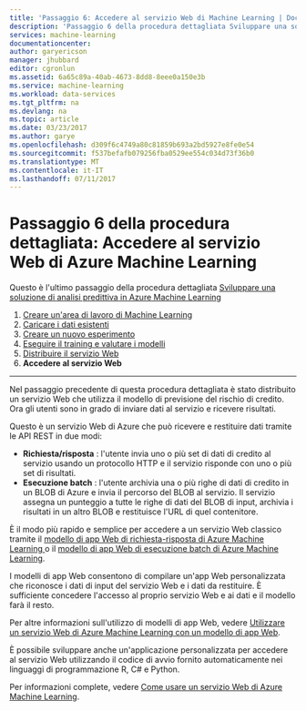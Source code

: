 ```yaml
---
title: 'Passaggio 6: Accedere al servizio Web di Machine Learning | Documentazione Microsoft'
description: 'Passaggio 6 della procedura dettagliata Sviluppare una soluzione predittiva: Accedere a un servizio Web attivo di Azure Machine Learning.'
services: machine-learning
documentationcenter: 
author: garyericson
manager: jhubbard
editor: cgronlun
ms.assetid: 6a65c89a-40ab-4673-8dd8-8eee0a150e3b
ms.service: machine-learning
ms.workload: data-services
ms.tgt_pltfrm: na
ms.devlang: na
ms.topic: article
ms.date: 03/23/2017
ms.author: garye
ms.openlocfilehash: d309f6c4749a80c81859b693a2bd5927e8fe0e54
ms.sourcegitcommit: f537befafb079256fba0529ee554c034d73f36b0
ms.translationtype: MT
ms.contentlocale: it-IT
ms.lasthandoff: 07/11/2017
---
```

# <a name="walkthrough-step-6-access-the-azure-machine-learning-web-service"></a>Passaggio 6 della procedura dettagliata: Accedere al servizio Web di Azure Machine Learning

Questo è l'ultimo passaggio della procedura dettagliata [Sviluppare una soluzione di analisi predittiva in Azure Machine Learning](machine-learning-walkthrough-develop-predictive-solution.md)

1. [Creare un'area di lavoro di Machine Learning](machine-learning-walkthrough-1-create-ml-workspace.md)
2. [Caricare i dati esistenti](machine-learning-walkthrough-2-upload-data.md)
3. [Creare un nuovo esperimento](machine-learning-walkthrough-3-create-new-experiment.md)
4. [Eseguire il training e valutare i modelli](machine-learning-walkthrough-4-train-and-evaluate-models.md)
5. [Distribuire il servizio Web](machine-learning-walkthrough-5-publish-web-service.md)
6. **Accedere al servizio Web**

- - -
Nel passaggio precedente di questa procedura dettagliata è stato distribuito un servizio Web che utilizza il modello di previsione del rischio di credito. Ora gli utenti sono in grado di inviare dati al servizio e ricevere risultati. 

Questo è un servizio Web di Azure che può ricevere e restituire dati tramite le API REST in due modi:  

* **Richiesta/risposta** : l'utente invia uno o più set di dati di credito al servizio usando un protocollo HTTP e il servizio risponde con uno o più set di risultati.
* **Esecuzione batch** : l'utente archivia una o più righe di dati di credito in un BLOB di Azure e invia il percorso del BLOB al servizio. Il servizio assegna un punteggio a tutte le righe di dati del BLOB di input, archivia i risultati in un altro BLOB e restituisce l'URL di quel contenitore.  

È il modo più rapido e semplice per accedere a un servizio Web classico tramite il [modello di app Web di richiesta-risposta di Azure Machine Learning ](https://azure.microsoft.com/marketplace/partners/microsoft/azuremlaspnettemplateforrrs/) o il [modello di app Web di esecuzione batch di Azure Machine Learning](https://azure.microsoft.com/marketplace/partners/microsoft/azuremlbeswebapptemplate/).

I modelli di app Web consentono di compilare un'app Web personalizzata che riconosce i dati di input del servizio Web e i dati da restituire. È sufficiente concedere l'accesso al proprio servizio Web e ai dati e il modello farà il resto.

Per altre informazioni sull'utilizzo di modelli di app Web, vedere [Utilizzare un servizio Web di Azure Machine Learning con un modello di app Web](machine-learning-consume-web-service-with-web-app-template.md).

È possibile sviluppare anche un'applicazione personalizzata per accedere al servizio Web utilizzando il codice di avvio fornito automaticamente nei linguaggi di programmazione R, C# e Python.

Per informazioni complete, vedere [Come usare un servizio Web di Azure Machine Learning](machine-learning-consume-web-services.md).

